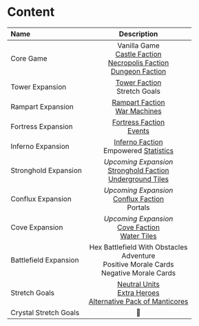 # Content

| Name | Description |
| :--- | :---: |
| Core Game | Vanilla Game<br>[Castle Faction](towns/castle.md)<br>[Necropolis Faction](towns/necropolis.md)<br>[Dungeon Faction](towns/dungeon.md) |
| Tower Expansion | [Tower Faction](towns/tower.md)<br>Stretch Goals |
| Rampart Expansion | [Rampart Faction](towns/rampart.md)<br>[War Machines](war_machines.md) |
| Fortress Expansion | [Fortress Faction](towns/fortress.md)<br>[Events](events.md) |
| Inferno Expansion | [Inferno Faction](towns/inferno.md)<br>Empowered [Statistics](statistics.md) |
| Stronghold Expansion | *Upcoming Expansion*<br>[Stronghold Faction](towns/stronghold.md)<br>[Underground Tiles](tiles.md#underground) |
| Conflux Expansion | *Upcoming Expansion*<br>[Conflux Faction](towns/conflux.md)<br>Portals |
| Cove Expansion | *Upcoming Expansion*<br>[Cove Faction](towns/cove.md)<br>[Water Tiles](tiles.md#water) |
| Battlefield Expansion | Hex Battlefield With Obstacles<br>Adventure<br>Positive Morale Cards<br>Negative Morale Cards |
| Stretch Goals | [Neutral Units](towns/neutral.md)<br>[Extra Heroes](heroes.md)<br>[Alternative Pack of Manticores](units/manticore.md) |
| Crystal Stretch Goals | 🚧 |
